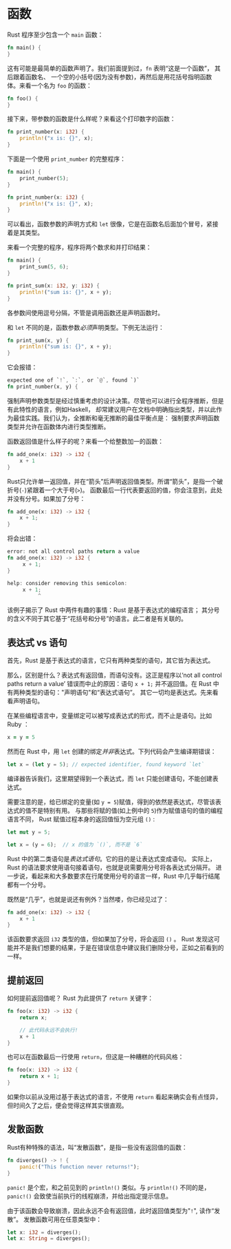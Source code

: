 # 函数


Rust 程序至少包含一个 `main` 函数：

```rust
fn main() {
}
```

这有可能是最简单的函数声明了。我们前面提到过，`fn` 表明“这是一个函数”， 其后跟着函数名、
一个空的小括号(因为没有参数)，再然后是用花括号指明函数体。来看一个名为 `foo` 的函数：

```rust
fn foo() {
}
```

接下来，带参数的函数是什么样呢？来看这个打印数字的函数：

```rust
fn print_number(x: i32) {
    println!("x is: {}", x);
}
```

下面是一个使用 `print_number` 的完整程序：

```rust
fn main() {
    print_number(5);
}

fn print_number(x: i32) {
    println!("x is: {}", x);
}
```

可以看出，函数参数的声明方式和 `let` 很像，它是在函数名后面加个冒号，紧接着是其类型。

来看一个完整的程序，程序将两个数求和并打印结果：

```rust
fn main() {
    print_sum(5, 6);
}

fn print_sum(x: i32, y: i32) {
    println!("sum is: {}", x + y);
}
```

各参数间使用逗号分隔，不管是调用函数还是声明函数时。

和 `let` 不同的是，函数参数*必须*声明类型。下例无法运行：

```rust
fn print_sum(x, y) {
    println!("sum is: {}", x + y);
}
```

它会报错：

```rust
expected one of `!`, `:`, or `@`, found `)`
fn print_number(x, y) {
```

强制声明参数类型是经过慎重考虑的设计决策。尽管也可以进行全程序推断，但是有此特性的语言，例如Haskell，
却常建议用户在文档中明确指出类型，并以此作为最佳实践。我们认为，全推断和毫无推断的最佳平衡点是：
强制要求声明函数类型并允许在函数体内进行类型推断。

函数返回值是什么样子的呢？来看一个给整数加一的函数：

```rust
fn add_one(x: i32) -> i32 {
    x + 1
}
```

Rust只允许单一返回值，并在“箭头”后声明返回值类型。所谓“箭头”，是指一个破折号(`-`)紧跟着一个大于号(`>`)。
函数最后一行代表要返回的值，你会注意到，此处并没有分号。如果加了分号：


```rust
fn add_one(x: i32) -> i32 {
    x + 1;
}
```

将会出错：

```rust
error: not all control paths return a value
fn add_one(x: i32) -> i32 {
     x + 1;
}

help: consider removing this semicolon:
     x + 1;
          ^
```

该例子揭示了 Rust 中两件有趣的事情：Rust 是基于表达式的编程语言；
其分号的含义不同于其它基于“花括号和分号”的语言。此二者是有关联的。

## 表达式 vs 语句

首先，Rust 是基于表达式的语言，它只有两种类型的语句，其它皆为表达式。

那么，区别是什么？表达式有返回值，而语句没有。这正是程序以‘not all control paths return a value’
错误而中止的原因：语句 `x + 1;` 并不返回值。在 Rust 中有两种类型的语句："声明语句"和“表达式语句”。
其它一切均是表达式。先来看看声明语句。

在某些编程语言中，变量绑定可以被写成表达式的形式，而不止是语句。比如 Ruby ：

```ruby
x = y = 5
```

然而在 Rust 中，用 `let` 创建的绑定*并非*表达式。下列代码会产生编译期错误：

```rust
let x = (let y = 5); // expected identifier, found keyword `let`
```

编译器告诉我们，这里期望得到一个表达式，而 `let` 只能创建语句，不能创建表达式。

需要注意的是，给已绑定的变量(如 `y = 5`)赋值，得到的依然是表达式，尽管该表达式的值不是特别有用。
与那些将赋的值(如上例中的 `5`)作为赋值语句的值的编程语言不同，
Rust 赋值过程本身的返回值恒为空元组 `()` :


```rust
let mut y = 5;

let x = (y = 6);  // x 的值为 `()`, 而不是 `6`
```

Rust 中的第二类语句是*表达式语句*。它的目的是让表达式变成语句。
实际上，Rust 的语法要求使用语句接着语句，也就是说需要用分号将各表达式分隔开。
进一步说，看起来和大多数要求在行尾使用分号的语言一样，Rust 中几乎每行结尾都有一个分号。

既然是“几乎”，也就是说还有例外？当然喽，你已经见过了：

```rust
fn add_one(x: i32) -> i32 {
    x + 1
}
```

该函数要求返回 `i32` 类型的值，但如果加了分号，将会返回 `()` 。
Rust 发现这可能并不是我们想要的结果，于是在错误信息中建议我们删除分号，正如之前看到的一样。

## 提前返回

如何提前返回值呢？ Rust 为此提供了 `return` 关键字：

```rust
fn foo(x: i32) -> i32 {
    return x;

    // 此代码永远不会执行!
    x + 1
}
```

也可以在函数最后一行使用 `return`，但这是一种糟糕的代码风格：

```rust
fn foo(x: i32) -> i32 {
    return x + 1;
}
```

如果你以前从没用过基于表达式的语言，不使用 `return` 看起来确实会有点怪异，
但时间久了之后，便会觉得这样其实很直观。

## 发散函数

Rust有种特殊的语法，叫“发散函数”，是指一些没有返回值的函数：

```rust
fn diverges() -> ! {
    panic!("This function never returns!");
}
```

`panic!` 是个宏，和之前见到的 `println!()` 类似。与 `println!()` 不同的是，
`panic!()` 会致使当前执行的线程崩溃，并给出指定提示信息。

由于该函数会导致崩溃，因此永远不会有返回值，此时返回值类型为"`!`", 读作“发散”。
发散函数可用在任意类型中：

```rust
let x: i32 = diverges();
let x: String = diverges();
```
